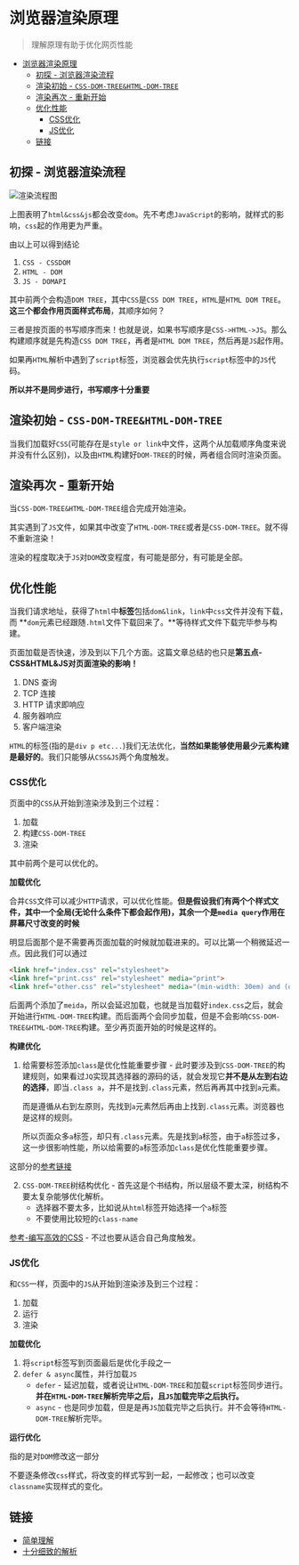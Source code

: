 # 浏览器渲染原理
> 理解原理有助于优化网页性能

<!-- TOC -->

- [浏览器渲染原理](#浏览器渲染原理)
  - [初探 - 浏览器渲染流程](#初探---浏览器渲染流程)
  - [渲染初始 - `CSS-DOM-TREE&HTML-DOM-TREE`](#渲染初始---css-dom-treehtml-dom-tree)
  - [渲染再次 - 重新开始](#渲染再次---重新开始)
  - [优化性能](#优化性能)
    - [CSS优化](#css优化)
    - [JS优化](#js优化)
  - [链接](#链接)

<!-- /TOC -->

## 初探 - 浏览器渲染流程

![渲染流程图](https://raw.githubusercontent.com/JiangWeixian/JS-Tips/master/Broswer/img/%E6%B5%8F%E8%A7%88%E5%99%A8%E6%B8%B2%E6%9F%93%E5%8E%9F%E7%90%86.png)

上图表明了`html&css&js`都会改变`dom`。先不考虑`JavaScript`的影响，就样式的影响，`css`起的作用更为严重。

由以上可以得到结论

1. `CSS - CSSDOM`
2. `HTML - DOM`
3. `JS - DOMAPI`

其中前两个会构造`DOM TREE`，其中`CSS`是`CSS DOM TREE`，`HTML`是`HTML DOM TREE`。**这三个都会作用页面样式布局**，其顺序如何？

三者是按页面的书写顺序而来！也就是说，如果书写顺序是`CSS->HTML->JS`。那么构建顺序就是先构造`CSS DOM TREE`，再者是`HTML DOM TREE`，然后再是`JS`起作用。

如果再`HTML`解析中遇到了`script`标签，浏览器会优先执行`script`标签中的`JS`代码。

**所以并不是同步进行，书写顺序十分重要**

## 渲染初始 - `CSS-DOM-TREE&HTML-DOM-TREE`

当我们加载好`CSS`(可能存在是`style or link`中文件，这两个从加载顺序角度来说并没有什么区别)，以及由`HTML`构建好`DOM-TREE`的时候，两者组合同时渲染页面。

## 渲染再次 - 重新开始

当`CSS-DOM-TREE&HTML-DOM-TREE`组合完成开始渲染。

其实遇到了`JS`文件，如果其中改变了`HTML-DOM-TREE`或者是`CSS-DOM-TREE`。就不得不重新渲染！

渲染的程度取决于`JS`对`DOM`改变程度，有可能是部分，有可能是全部。

## 优化性能

当我们请求地址，获得了`html`中**标签**包括`dom&link`，`link`中`css`文件并没有下载，而 **`dom`元素已经跟随`.html`文件下载回来了。**等待样式文件下载完毕参与构建。

页面加载是否快速，涉及到以下几个方面。这篇文章总结的也只是**第五点-CSS&HTML&JS对页面渲染的影响！**

1. DNS 查询
2. TCP 连接
3. HTTP 请求即响应
4. 服务器响应
5. 客户端渲染

`HTML`的标签(指的是`div p etc...`)我们无法优化，**当然如果能够使用最少元素构建是最好的**。我们只能够从`CSS&JS`两个角度触发。

### CSS优化

页面中的`CSS`从开始到渲染涉及到三个过程：

1. 加载
2. 构建`CSS-DOM-TREE`
3. 渲染

其中前两个是可以优化的。

**加载优化**

合并`CSS`文件可以减少`HTTP`请求，可以优化性能。**但是假设我们有两个个样式文件，其中一个全局(无论什么条件下都会起作用)，其余一个是`media query`作用在屏幕尺寸改变的时候**

明显后面那个是不需要再页面加载的时候就加载进来的。可以比第一个稍微延迟一点。因此我们可以通过

```HTML
<link href="index.css" rel="stylesheet">
<link href="print.css" rel="stylesheet" media="print">
<link href="other.css" rel="stylesheet" media="(min-width: 30em) and (orientation: landscape)">
```

后面两个添加了`meida`，所以会延迟加载，也就是当加载好`index.css`之后，就会开始进行`HTML-DOM-TREE`构建。而后面两个会同步加载，但是不会影响`CSS-DOM-TREE&HTML-DOM-TREE`构建。至少再页面开始的时候是这样的。

**构建优化**

1. 给需要标签添加`class`是优化性能重要步骤 - 此时要涉及到`CSS-DOM-TREE`的构建规则，如果看过`JQ`实现其选择器的源码的话，就会发现它**并不是从左到右边的选择**，即当`.class a`，并不是找到`.class`元素，然后再再其中找到`a`元素。

    而是遵循从右到左原则，先找到`a`元素然后再由上找到`.class`元素。浏览器也是这样的规则。

    所以页面众多`a`标签，却只有`.class`元素。先是找到`a`标签，由于`a`标签过多，这一步很影响性能，所以给需要的`a`标签添加`class`是优化性能重要步骤。

    
这部分的[参考链接](https://zhuanlan.zhihu.com/p/29418126)

2. `CSS-DOM-TREE`树结构优化 - 首先这是个书结构，所以层级不要太深，树结构不要太复杂能够优化解析。
    * 选择器不要太多，比如说从`html`标签开始选择一个`a`标签
    * 不要使用比较短的`class-name`

[参考-编写高效的CSS](https://www.oschina.net/translate/writing-efficient-css-selectors) - 不过也要从适合自己角度触发。

### JS优化

和`CSS`一样，页面中的`JS`从开始到渲染涉及到三个过程：

1. 加载
2. 运行
3. 渲染

**加载优化**

1. 将`script`标签写到页面最后是优化手段之一 
2. `defer & async`属性，并行加载`JS`
    * `defer` - 延迟加载，或者说让`HTML-DOM-TREE`和加载`script`标签同步进行。**并在`HTML-DOM-TREE`解析完毕之后，且`JS`加载完毕之后执行。**
    * `async` - 也是同步加载，但是是再`JS`加载完毕之后执行。并不会等待`HTML-DOM-TREE`解析完毕。

**运行优化**

指的是对`DOM`修改这一部分

不要逐条修改`css`样式，将改变的样式写到一起，一起修改；也可以改变`classname`实现样式的变化。

## 链接

* [简单理解](http://www.cnblogs.com/Peng2014/p/4687218.html)
* [十分细致的解析](https://www.jianshu.com/p/a32b890c29b1)